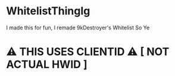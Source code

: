 # WhitelistThingIg
I made this for fun, I remade 9kDestroyer's Whitelist So Ye
# ⚠ THIS USES CLIENTID ⚠ [ NOT ACTUAL HWID ]
